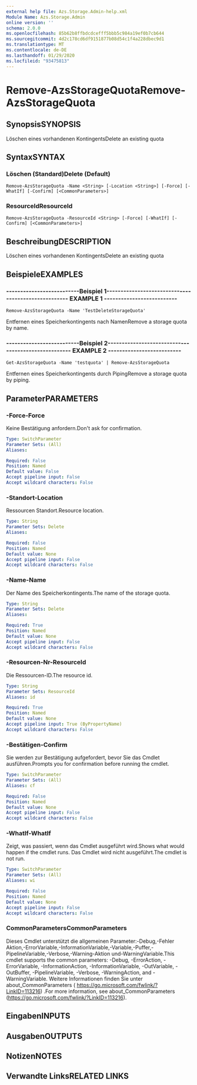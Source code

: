 ```yaml
---
external help file: Azs.Storage.Admin-help.xml
Module Name: Azs.Storage.Admin
online version: ''
schema: 2.0.0
ms.openlocfilehash: 85b62b8ffbdcdcefff5bbb5c984a19ef0b7cb644
ms.sourcegitcommit: 4d2c178cd6df9151877b08d54c1f4a228dbec9d1
ms.translationtype: MT
ms.contentlocale: de-DE
ms.lasthandoff: 01/29/2020
ms.locfileid: "93475813"
---
```

# <span data-ttu-id="c17f5-101">Remove-AzsStorageQuota</span><span class="sxs-lookup"><span data-stu-id="c17f5-101">Remove-AzsStorageQuota</span></span>

## <span data-ttu-id="c17f5-102">Synopsis</span><span class="sxs-lookup"><span data-stu-id="c17f5-102">SYNOPSIS</span></span>
<span data-ttu-id="c17f5-103">Löschen eines vorhandenen Kontingents</span><span class="sxs-lookup"><span data-stu-id="c17f5-103">Delete an existing quota</span></span>

## <span data-ttu-id="c17f5-104">Syntax</span><span class="sxs-lookup"><span data-stu-id="c17f5-104">SYNTAX</span></span>

### <span data-ttu-id="c17f5-105">Löschen (Standard)</span><span class="sxs-lookup"><span data-stu-id="c17f5-105">Delete (Default)</span></span>
```
Remove-AzsStorageQuota -Name <String> [-Location <String>] [-Force] [-WhatIf] [-Confirm] [<CommonParameters>]
```

### <span data-ttu-id="c17f5-106">ResourceId</span><span class="sxs-lookup"><span data-stu-id="c17f5-106">ResourceId</span></span>
```
Remove-AzsStorageQuota -ResourceId <String> [-Force] [-WhatIf] [-Confirm] [<CommonParameters>]
```

## <span data-ttu-id="c17f5-107">Beschreibung</span><span class="sxs-lookup"><span data-stu-id="c17f5-107">DESCRIPTION</span></span>
<span data-ttu-id="c17f5-108">Löschen eines vorhandenen Kontingents</span><span class="sxs-lookup"><span data-stu-id="c17f5-108">Delete an existing quota</span></span>

## <span data-ttu-id="c17f5-109">Beispiele</span><span class="sxs-lookup"><span data-stu-id="c17f5-109">EXAMPLES</span></span>

### <span data-ttu-id="c17f5-110">--------------------------Beispiel 1--------------------------</span><span class="sxs-lookup"><span data-stu-id="c17f5-110">-------------------------- EXAMPLE 1 --------------------------</span></span>
```
Remove-AzsStorageQuota -Name 'TestDeleteStorageQuota'
```

<span data-ttu-id="c17f5-111">Entfernen eines Speicherkontingents nach Namen</span><span class="sxs-lookup"><span data-stu-id="c17f5-111">Remove a storage quota by name.</span></span>

### <span data-ttu-id="c17f5-112">--------------------------Beispiel 2--------------------------</span><span class="sxs-lookup"><span data-stu-id="c17f5-112">-------------------------- EXAMPLE 2 --------------------------</span></span>
```
Get-AzsStorageQuota -Name 'testquota' | Remove-AzsStorageQuota
```

<span data-ttu-id="c17f5-113">Entfernen eines Speicherkontingents durch Piping</span><span class="sxs-lookup"><span data-stu-id="c17f5-113">Remove a storage quota by piping.</span></span>

## <span data-ttu-id="c17f5-114">Parameter</span><span class="sxs-lookup"><span data-stu-id="c17f5-114">PARAMETERS</span></span>

### <span data-ttu-id="c17f5-115">-Force</span><span class="sxs-lookup"><span data-stu-id="c17f5-115">-Force</span></span>
<span data-ttu-id="c17f5-116">Keine Bestätigung anfordern.</span><span class="sxs-lookup"><span data-stu-id="c17f5-116">Don't ask for confirmation.</span></span>

```yaml
Type: SwitchParameter
Parameter Sets: (All)
Aliases: 

Required: False
Position: Named
Default value: False
Accept pipeline input: False
Accept wildcard characters: False
```

### <span data-ttu-id="c17f5-117">-Standort</span><span class="sxs-lookup"><span data-stu-id="c17f5-117">-Location</span></span>
<span data-ttu-id="c17f5-118">Ressourcen Standort.</span><span class="sxs-lookup"><span data-stu-id="c17f5-118">Resource location.</span></span>

```yaml
Type: String
Parameter Sets: Delete
Aliases: 

Required: False
Position: Named
Default value: None
Accept pipeline input: False
Accept wildcard characters: False
```

### <span data-ttu-id="c17f5-119">-Name</span><span class="sxs-lookup"><span data-stu-id="c17f5-119">-Name</span></span>
<span data-ttu-id="c17f5-120">Der Name des Speicherkontingents.</span><span class="sxs-lookup"><span data-stu-id="c17f5-120">The name of the storage quota.</span></span>

```yaml
Type: String
Parameter Sets: Delete
Aliases: 

Required: True
Position: Named
Default value: None
Accept pipeline input: False
Accept wildcard characters: False
```

### <span data-ttu-id="c17f5-121">-Resourcen-Nr</span><span class="sxs-lookup"><span data-stu-id="c17f5-121">-ResourceId</span></span>
<span data-ttu-id="c17f5-122">Die Ressourcen-ID.</span><span class="sxs-lookup"><span data-stu-id="c17f5-122">The resource id.</span></span>

```yaml
Type: String
Parameter Sets: ResourceId
Aliases: id

Required: True
Position: Named
Default value: None
Accept pipeline input: True (ByPropertyName)
Accept wildcard characters: False
```

### <span data-ttu-id="c17f5-123">-Bestätigen</span><span class="sxs-lookup"><span data-stu-id="c17f5-123">-Confirm</span></span>
<span data-ttu-id="c17f5-124">Sie werden zur Bestätigung aufgefordert, bevor Sie das Cmdlet ausführen.</span><span class="sxs-lookup"><span data-stu-id="c17f5-124">Prompts you for confirmation before running the cmdlet.</span></span>

```yaml
Type: SwitchParameter
Parameter Sets: (All)
Aliases: cf

Required: False
Position: Named
Default value: None
Accept pipeline input: False
Accept wildcard characters: False
```

### <span data-ttu-id="c17f5-125">-WhatIf</span><span class="sxs-lookup"><span data-stu-id="c17f5-125">-WhatIf</span></span>
<span data-ttu-id="c17f5-126">Zeigt, was passiert, wenn das Cmdlet ausgeführt wird.</span><span class="sxs-lookup"><span data-stu-id="c17f5-126">Shows what would happen if the cmdlet runs.</span></span>
<span data-ttu-id="c17f5-127">Das Cmdlet wird nicht ausgeführt.</span><span class="sxs-lookup"><span data-stu-id="c17f5-127">The cmdlet is not run.</span></span>

```yaml
Type: SwitchParameter
Parameter Sets: (All)
Aliases: wi

Required: False
Position: Named
Default value: None
Accept pipeline input: False
Accept wildcard characters: False
```

### <span data-ttu-id="c17f5-128">CommonParameters</span><span class="sxs-lookup"><span data-stu-id="c17f5-128">CommonParameters</span></span>
<span data-ttu-id="c17f5-129">Dieses Cmdlet unterstützt die allgemeinen Parameter:-Debug,-Fehler Aktion,-ErrorVariable,-InformationVariable,-Variable,-Puffer,-PipelineVariable,-Verbose,-Warning-Aktion und-WarningVariable.</span><span class="sxs-lookup"><span data-stu-id="c17f5-129">This cmdlet supports the common parameters: -Debug, -ErrorAction, -ErrorVariable, -InformationAction, -InformationVariable, -OutVariable, -OutBuffer, -PipelineVariable, -Verbose, -WarningAction, and -WarningVariable.</span></span> <span data-ttu-id="c17f5-130">Weitere Informationen finden Sie unter about_CommonParameters ( https://go.microsoft.com/fwlink/?LinkID=113216) .</span><span class="sxs-lookup"><span data-stu-id="c17f5-130">For more information, see about_CommonParameters (https://go.microsoft.com/fwlink/?LinkID=113216).</span></span>

## <span data-ttu-id="c17f5-131">Eingaben</span><span class="sxs-lookup"><span data-stu-id="c17f5-131">INPUTS</span></span>

## <span data-ttu-id="c17f5-132">Ausgaben</span><span class="sxs-lookup"><span data-stu-id="c17f5-132">OUTPUTS</span></span>

## <span data-ttu-id="c17f5-133">Notizen</span><span class="sxs-lookup"><span data-stu-id="c17f5-133">NOTES</span></span>

## <span data-ttu-id="c17f5-134">Verwandte Links</span><span class="sxs-lookup"><span data-stu-id="c17f5-134">RELATED LINKS</span></span>

